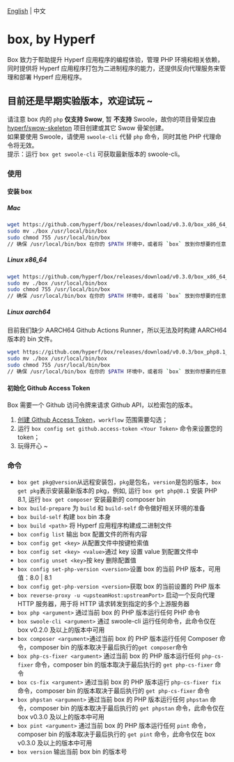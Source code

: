 [English](./README.md) | 中文

# box, by Hyperf

Box 致力于帮助提升 Hyperf 应用程序的编程体验，管理 PHP 环境和相关依赖，同时提供将 Hyperf 应用程序打包为二进制程序的能力，还提供反向代理服务来管理和部署 Hyperf 应用程序。

## 目前还是早期实验版本，欢迎试玩 ~

请注意 box 内的 `php` **仅支持 Swow**, 暂 **不支持** Swoole，故你的项目骨架应由 [hyperf/swow-skeleton](https://github.com/hyperf/swow-skeleton) 项目创建或其它 Swow 骨架创建。   
如果要使用 Swoole，请使用 `swoole-cli` 代替 `php` 命令，同时其他 PHP 代理命令将无效。   
提示：运行 `box get swoole-cli` 可获取最新版本的 swoole-cli。   

### 使用

#### 安装 box

##### Mac

```bash
wget https://github.com/hyperf/box/releases/download/v0.3.0/box_x86_64_macos -O box
sudo mv ./box /usr/local/bin/box
sudo chmod 755 /usr/local/bin/box
// 确保 /usr/local/bin/box 在你的 $PATH 环境中，或者将 `box` 放到你想要的任意 $PATH 路径中
```

##### Linux x86_64

```bash
wget https://github.com/hyperf/box/releases/download/v0.3.0/box_x86_64_linux -O box
sudo mv ./box /usr/local/bin/box
sudo chmod 755 /usr/local/bin/box
// 确保 /usr/local/bin/box 在你的 $PATH 环境中，或者将 `box` 放到你想要的任意 $PATH 路径中
```
##### Linux aarch64

目前我们缺少 AARCH64 Github Actions Runner，所以无法及时构建 AARCH64 版本的 bin 文件。

```bash
wget https://github.com/hyperf/box/releases/download/v0.0.3/box_php8.1_aarch64_linux -O box
sudo mv ./box /usr/local/bin/box
sudo chmod 755 /usr/local/bin/box
// 确保 /usr/local/bin/box 在你的 $PATH 环境中，或者将 `box` 放到你想要的任意 $PATH 路径中
```

#### 初始化 Github Access Token

Box 需要一个 Github 访问令牌来请求 Github API，以检索包的版本。

1. [创建 Github Access Token](https://github.com/settings/tokens/new)，`workflow` 范围需要勾选；
2. 运行 `box config set github.access-token <Your Token>` 命令来设置您的 token；
3. 玩得开心 ~

### 命令

- `box get pkg@version`从远程安装包，`pkg`是包名，`version`是包的版本，`box get pkg`表示安装最新版本的 pkg，例如, 运行 `box get php@8.1` 安装 PHP 8.1, 运行 `box get composer` 安装最新的 composer bin
- `box build-prepare` 为 `build` 和 `build-self` 命令做好相关环境的准备
- `box build-self` 构建 `box` bin 本身
- `box build <path>` 将 Hyperf 应用程序构建成二进制文件
- `box config list` 输出 box 配置文件的所有内容
- `box config get <key>` 从配置文件中按键检索值
- `box config set <key> <value>`通过 key 设置 value 到配置文件中
- `box config unset <key>`按 key 删除配置值
- `box config set-php-version <version>`设置 box 的当前 PHP 版本，可用值：8.0 | 8.1
- `box config get-php-version <version>`获取 box 的当前设置的 PHP 版本
- `box reverse-proxy -u <upsteamHost:upstreamPort>` 启动一个反向代理 HTTP 服务器，用于将 HTTP 请求转发到指定的多个上游服务器
- `box php <argument>` 通过当前 box 的 PHP 版本运行任何 PHP 命令
- `box swoole-cli <argument>` 通过 swoole-cli 运行任何命令，此命令仅在 box v0.2.0 及以上的版本中可用
- `box composer <argument>`通过当前 box 的 PHP 版本运行任何 Composer 命令，composer bin 的版本取决于最后执行的`get composer`命令
- `box php-cs-fixer <argument>` 通过当前 box 的 PHP 版本运行任何 `php-cs-fixer` 命令，composer bin 的版本取决于最后执行的 `get php-cs-fixer` 命令
- `box cs-fix <argument>` 通过当前 box 的 PHP 版本运行 `php-cs-fixer fix` 命令，composer bin 的版本取决于最后执行的 `get php-cs-fixer` 命令
- `box phpstan <argument>` 通过当前 box 的 PHP 版本运行任何 `phpstan` 命令，composer bin 的版本取决于最后执行的 `get phpstan` 命令，此命令仅在 box v0.3.0 及以上的版本中可用
- `box pint <argument>` 通过当前 box 的 PHP 版本运行任何 `pint` 命令，composer bin 的版本取决于最后执行的 `get pint` 命令，此命令仅在 box v0.3.0 及以上的版本中可用
- `box version` 输出当前 box bin 的版本号
